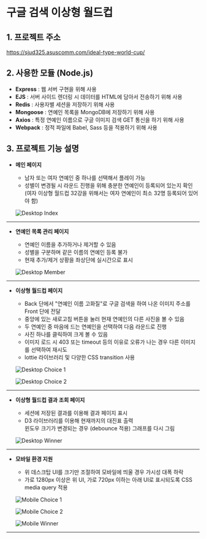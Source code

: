 # 구글 검색 이상형 월드컵

## 1. 프로젝트 주소
https://sjud325.asuscomm.com/ideal-type-world-cup/

## 2. 사용한 모듈 (Node.js)
* __Express__ : 웹 서버 구현을 위해 사용   
* __EJS__ : 서버 사이드 렌더링 시 데이터를 HTML에 담아서 전송하기 위해 사용   
* __Redis__ : 사용자별 세션을 저장하기 위해 사용   
* __Mongoose__ : 연예인 목록을 MongoDB에 저장하기 위해 사용   
* __Axios__ : 특정 연예인 이름으로 구글 이미지 검색 GET 통신을 하기 위해 사용
* __Webpack__ : 정적 파일에 Babel, Sass 등을 적용하기 위해 사용   

## 3. 프로젝트 기능 설명
+ __메인 페이지__
  + 남자 또는 여자 연예인 중 하나를 선택해서 플레이 가능
  + 성별이 변경될 시 라운드 진행을 위해 충분한 연예인이 등록되어 있는지 확인   
    (여자 이상형 월드컵 32강을 위해서는 여자 연예인이 최소 32명 등록되어 있어야 함)
  
  ![Desktop Index](/capture1.gif)

---------------------------------------

+ __연예인 목록 관리 페이지__
  + 연예인 이름을 추가하거나 제거할 수 있음
  + 성별을 구분하며 같은 이름의 연예인 등록 불가
  + 현재 추가/제거 상황을 좌상단에 실시간으로 표시
  
  ![Desktop Member](/capture2.gif)

---------------------------------------

+ __이상형 월드컵 페이지__
  + Back 단에서 "연예인 이름 고화질"로 구글 검색을 하여 나온 이미지 주소를 Front 단에 전달
  + 중앙에 있는 새로고침 버튼을 눌러 현재 연예인의 다른 사진을 볼 수 있음
  + 두 연예인 중 마음에 드는 연예인을 선택하여 다음 라운드로 진행
  + 사진 하나를 클릭하여 크게 볼 수 있음
  + 이미지 로드 시 403 또는 timeout 등의 이유로 오류가 나는 경우 다른 이미지를 선택하여 재시도
  + lottie 라이브러리 및 다양한 CSS transition 사용
  
  ![Desktop Choice 1](/capture3.gif)
  
  ![Desktop Choice 2](/capture4.gif)

---------------------------------------

+ __이상형 월드컵 결과 조회 페이지__
  + 세션에 저장된 결과를 이용해 결과 페이지 표시
  + D3 라이브러리를 이용해 현재까지의 대진표 출력   
    윈도우 크기가 변경되는 경우 (debounce 적용) 그래프를 다시 그림
  
  ![Desktop Winner](/capture5.gif)

---------------------------------------

+ __모바일 환경 지원__
  + 위 데스크탑 UI를 크기만 조절하여 모바일에 띄울 경우 가시성 대폭 하락
  + 가로 1280px 이상은 위 UI, 가로 720px 이하는 아래 UI로 표시되도록 CSS media query 적용
  
  ![Mobile Choice 1](/capture6.gif)
  
  ![Mobile Choice 2](/capture7.gif)
  
  ![Mobile Winner](/capture8.gif)

---------------------------------------
